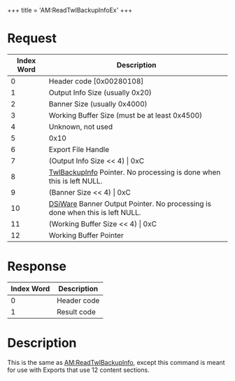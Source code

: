 +++
title = 'AM:ReadTwlBackupInfoEx'
+++

# Request

| Index Word | Description                                                                                                                   |
|------------|-------------------------------------------------------------------------------------------------------------------------------|
| 0          | Header code \[0x00280108\]                                                                                                    |
| 1          | Output Info Size (usually 0x20)                                                                                               |
| 2          | Banner Size (usually 0x4000)                                                                                                  |
| 3          | Working Buffer Size (must be at least 0x4500)                                                                                 |
| 4          | Unknown, not used                                                                                                             |
| 5          | 0x10                                                                                                                          |
| 6          | Export File Handle                                                                                                            |
| 7          | (Output Info Size \<\< 4) \| 0xC                                                                                              |
| 8          | [TwlBackupInfo](Application_Manager_Services#TwlBackupInfo "wikilink") Pointer. No processing is done when this is left NULL. |
| 9          | (Banner Size \<\< 4) \| 0xC                                                                                                   |
| 10         | [DSiWare](DSiWare_Exports "wikilink") Banner Output Pointer. No processing is done when this is left NULL.                    |
| 11         | (Working Buffer Size \<\< 4) \| 0xC                                                                                           |
| 12         | Working Buffer Pointer                                                                                                        |

# Response

| Index Word | Description |
|------------|-------------|
| 0          | Header code |
| 1          | Result code |

# Description

This is the same as
[AM:ReadTwlBackupInfo](AM:ReadTwlBackupInfo "wikilink"), except this
command is meant for use with Exports that use 12 content sections.
